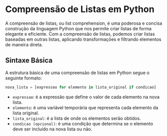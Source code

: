 # Compreensão de Listas em Python

A compreensão de listas, ou list comprehension, é uma poderosa e concisa construção da linguagem Python que nos permite criar listas de forma elegante e eficiente. Com a compreensão de listas, podemos criar listas baseadas em outras listas, aplicando transformações e filtrando elementos de maneira direta.

## Sintaxe Básica

A estrutura básica de uma compreensão de listas em Python segue o seguinte formato:

```python
nova_lista = [expressao for elemento in lista_original if condicao]
```
- ``expressao``: é a expressão que define o valor de cada elemento na nova lista.
- ``elemento``: é uma variável temporária que representa cada elemento da lista original.
- ``lista_original``: é a lista de onde os elementos serão obtidos.
- ``condicao (opcional)``: é uma condição que determina se o elemento deve ser incluído na nova lista ou não.

